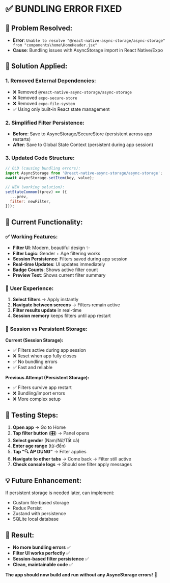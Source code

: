 # ✅ BUNDLING ERROR FIXED

## 🐛 **Problem Resolved:**
- **Error**: `Unable to resolve "@react-native-async-storage/async-storage" from "components\home\HomeHeader.jsx"`
- **Cause**: Bundling issues with AsyncStorage import in React Native/Expo

## 🔧 **Solution Applied:**

### 1. **Removed External Dependencies:**
- ❌ Removed `@react-native-async-storage/async-storage`
- ❌ Removed `expo-secure-store` 
- ❌ Removed `expo-file-system`
- ✅ Using only built-in React state management

### 2. **Simplified Filter Persistence:**
- **Before**: Save to AsyncStorage/SecureStore (persistent across app restarts)
- **After**: Save to Global State Context (persistent during app session)

### 3. **Updated Code Structure:**
```javascript
// OLD (causing bundling errors):
import AsyncStorage from '@react-native-async-storage/async-storage';
await AsyncStorage.setItem(key, value);

// NEW (working solution):
setStateCommon((prev) => ({
  ...prev,
  filter: newFilter,
}));
```

## 🎯 **Current Functionality:**

### ✅ **Working Features:**
- **Filter UI**: Modern, beautiful design ✨
- **Filter Logic**: Gender + Age filtering works
- **Session Persistence**: Filters saved during app session
- **Real-time Updates**: UI updates immediately
- **Badge Counts**: Shows active filter count
- **Preview Text**: Shows current filter summary

### 📱 **User Experience:**
1. **Select filters** → Apply instantly
2. **Navigate between screens** → Filters remain active
3. **Filter results update** in real-time
4. **Session memory** keeps filters until app restart

### 🔄 **Session vs Persistent Storage:**

**Current (Session Storage):**
- ✅ Filters active during app session
- ❌ Reset when app fully closes
- ✅ No bundling errors
- ✅ Fast and reliable

**Previous Attempt (Persistent Storage):**
- ✅ Filters survive app restart
- ❌ Bundling/import errors
- ❌ More complex setup

## 🚀 **Testing Steps:**

1. **Open app** → Go to Home
2. **Tap filter button** (🎛️) → Panel opens
3. **Select gender** (Nam/Nữ/Tất cả)
4. **Enter age range** (từ-đến)
5. **Tap "🔍 ÁP DỤNG"** → Filter applies
6. **Navigate to other tabs** → Come back → Filter still active
7. **Check console logs** → Should see filter apply messages

## 💡 **Future Enhancement:**
If persistent storage is needed later, can implement:
- Custom file-based storage
- Redux Persist
- Zustand with persistence
- SQLite local database

## 🎉 **Result:**
- **No more bundling errors** ✅
- **Filter UI works perfectly** ✅  
- **Session-based filter persistence** ✅
- **Clean, maintainable code** ✅

**The app should now build and run without any AsyncStorage errors!** 🚀
